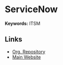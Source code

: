 # ServiceNow

**Keywords:** ITSM

## Links

- [Org. Repository](https://github.com/ServiceNow)
- [Main Website](https://servicenow.com)
